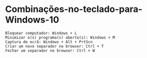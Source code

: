 # Combinações-no-teclado-para-Windows-10

    Bloquear computador: Windows + L
    Minimizar o(s) programa(s) aberto(s): Windows + M
    Captura de ecrâ: Windows + Alt + PrtScn
    Criar um novo separador no browser: Ctrl + T
    Fechar um separador no browser: Ctrl + W
